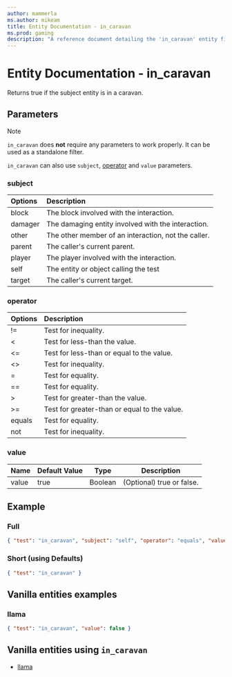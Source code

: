 ```yaml
---
author: mammerla
ms.author: mikeam
title: Entity Documentation - in_caravan
ms.prod: gaming
description: "A reference document detailing the 'in_caravan' entity filter"
---
```


# Entity Documentation - in_caravan

Returns true if the subject entity is in a caravan.

## Parameters

> [!NOTE]
> `in_caravan` does **not** require any parameters to work properly. It can be used as a standalone filter.
>
> `in_caravan` can also use `subject`, [operator](../Definitions/NestedTables/operator.md) and `value` parameters.

### subject

| Options| Description |
|:-----------|:-----------|
| block| The block involved with the interaction. |
| damager| The damaging entity involved with the interaction. |
| other| The other member of an interaction, not the caller. |
| parent| The caller's current parent. |
| player| The player involved with the interaction. |
| self| The entity or object calling the test |
| target| The caller's current target. |

### operator

| Options| Description |
|:-----------|:-----------|
| !=| Test for inequality. |
| <| Test for less-than the value. |
| <=| Test for less-than or equal to the value. |
| <>| Test for inequality. |
| =| Test for equality. |
| ==| Test for equality. |
| >| Test for greater-than the value. |
| >=| Test for greater-than or equal to the value. |
| equals| Test for equality. |
| not| Test for inequality. |

### value

|Name |Default Value  |Type  |Description  |
|---------|---------|---------|---------|
|value |true |Boolean |(Optional) true or false. |

## Example

### Full

```json
{ "test": "in_caravan", "subject": "self", "operator": "equals", "value": true }
```

### Short (using Defaults)

```json
{ "test": "in_caravan" }
```

## Vanilla entities examples

### llama

```json
{ "test": "in_caravan", "value": false }
```

## Vanilla entities using `in_caravan`

- [llama](../../../../Source/VanillaBehaviorPack_Snippets/entities/llama.md)
